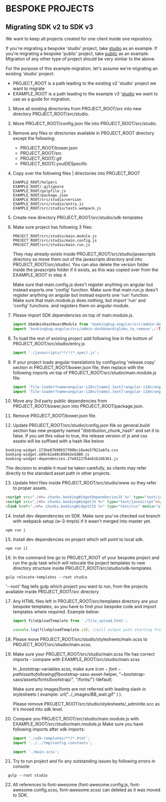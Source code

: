 # BESPOKE PROJECTS

## Migrating SDK v2 to SDK v3

We want to keep all projects created for one client inside one repository.  

If you're migrating a bespoke 'studio' project, take  [studio](https://github.com/BookingBug/demo/tree/master/src/studio) as an example.
If you're migrating a bespoke 'public' project, take  [public](https://github.com/BookingBug/demo/tree/master/src/public) as an example.
Migration of any other type of project should be very similar to the above.

For the purpose of this example migration, let's assume we're migrating an existing 'studio' project: 
 - PROJECT_ROOT is a path leading to the existing v2 'studio' project we want to migrate
 - EXAMPLE_ROOT is a path leading to the example v3 '[studio](https://github.com/BookingBug/demo/tree/master/src/studio) we want to use as a guide for migration.
 
 
1) Move all existing directories from PROJECT_ROOT/src into new directory PROJECT_ROOT/src/studio.  

2) Move PROJECT_ROOT/config.json file into PROJECT_ROOT/src/studio.

3) Remove any files or directories available in PROJECT_ROOT directory except the following: 
    - PROJECT_ROOT/bower.json 
    - PROJECT_ROOT/src
    - PROJECT_ROOT/.git
    - PROJECT_ROOT/.youIDESpecific
    
4) Copy over the following files | directories into PROJECT_ROOT

    ```
    EXAMPLE_ROOT/helpers 
    EXAMPLE_ROOT/.gitignore
    EXAMPLE_ROOT/gulpfile.js
    EXAMPLE_ROOT/package.json
    EXAMPLE_ROOT/src/studio/version
    EXAMPLE_ROOT/src/studio/entry.js
    EXAMPLE_ROOT/src/studio/tests.webpack.js
    ```    
    
5) Create new directory PROJECT_ROOT/src/studio/sdk-templates

6) Make sure project has following 3 files:

    ```
    PROJECT_ROOT/src/studio/main.module.js
    PROJECT_ROOT/src/studio/main.config.js
    PROJECT_ROOT/src/studio/main.run.js
    ```    
    They may already exists inside PROJECT_ROOT/src/studio/javascripts directory so move them out of the javascripts directory and into PROJECT_ROOT/src/studio/. You can also delete the version folder inside the javascripts folder if it exists, as this was copied over from the EXAMPLE_ROOT in step 4.
            
    Make sure that main.config.js does't register anything on angular but instead exports one 'config' function. 
    Make sure that main.run.js does't register anything on angular but instead exports one 'run' function. 
    Make sure that main.module.js does nothing, but import 'run' and 'config' functions. and registers them on angular module.
    
7)  Please import SDK dependencies on top of main.module.js. 
    
    ```javascript
    import bbAdminDashboardModule from 'bookingbug-angular/src/admin-dashboard/main.module';
    import 'bookingbug-angular/src/admin-dashboard/globs_to_remove';//TODO remove once globs removed on sdk
    ```
    
8)  To load the rest of existing project add following line in the bottom of PROJECT_ROOT/src/studio/entry.js
    
    ```javascript
    import './javascripts/**/!(*.spec).js'; 
    ```
    

9)  If your project loads angular translations by configuring 'release.copy' section in PROJECT_ROOT/bower.json file, then replace with the following imports on top of PROJECT_ROOT/src/studio/main.module.js file:           
    
    ```javascript
    import 'file-loader?name=angular-i18n/[name].[ext]!angular-i18n/angular-locale_en.js';
    import 'file-loader?name=angular-i18n/[name].[ext]!angular-i18n/angular-locale_fr.js'; 
    ```
   
10) Move any 3rd party public dependencies from PROJECT_ROOT/bower.json into PROJECT_ROOT/package.json.

11) Remove PROJECT_ROOT/bower.json file.
   
12) Update PROJECT_ROOT/src/studio/config.json file so general.build section has new property named "distribution_chunk_hash" and set it to false.
   If you set this value to true, the release version of js and css assets will be suffixed with a hash like below. 
   
   ```
   booking-widget.172be67b98b57f00bc10a4e57922a6fa.css
   booking-widget.e89c62a40c05043e5d00.js
   booking-widget-dependencies.27e0322764ab1b2db361.js
   ```
   
   The decision to enable it must be taken carefully, as clients may refer directly to the standard asset path in other projects.
   
13) Update html files inside PROJECT_ROOT/src/studio/www so they refer to proper assets.
     
   ```html
   <script src="./<%= chunks.bookingWidgetDependenciesJS %>" type="text/javascript"></script>
   <script src="./<%= chunks.bookingWidgetJS %>" type="text/javascript"></script>
   <link href="./<%= chunks.bookingWidgetCSS %>" type="text/css" media="all" rel="stylesheet"/>
   ```
   
14) Install dev dependencies on SDK.
    Make sure you've checked out branch with webpack setup (w-3-tmpls) if it wasn't merged into master yet.
    
  ```
  npm run i
  ```     

15) Install dev dependencies on project which will point to local sdk. 

  ```
  npm run il
  ```    
     
16) In the command line go to PROJECT_ROOT of your bespoke project and run the gulp task which will relocate the project templates to new directory structure inside PROJECT_ROOT/src/studio/sdk-templates.  
  
  `gulp relocate-templates --root studio`
  
  '--root' flag tells gulp which project you want to run, from the projects available inside PROJECT_ROOT/src directory

17) Any HTML files left in PROJECT_ROOT/src/templates directory are your bespoke templates, so you have to find your bespoke code and import templates where required. Example below: 
    
    ```javascript
    import fileUploadTemplate from './file_upload.html';

    console.log(fileUploadTemplate.id); //will output path starting from PROJECT_ROOT/src/studio/ for example 'myComponent/file_upload.html'
    
    ```
18) Please move PROJECT_ROOT/src/studio/stylesheets/main.scss to PROJECT_ROOT/src/studio/main.scss.


19) Make sure your PROJECT_ROOT/src/studio/main.scss file has correct imports - compare with EXAMPLE_ROOT/src/studio/main.scss    

    In _bootstrap-variables.scss, make sure $icon-font-path is set to following if($bootstrap-sass-asset-helper, "~bootstrap-sass/assets/fonts/bootstrap/", "/fonts/") !default; 
    
    Make sure any images|fonts are not referred with leading slash in stylesheets ( example: url("../_images/BB_wait.gif" ) ).
    
    Please remove PROJECT_ROOT/src/studio/stylesheets/_adminlte.scc as it's moved into sdk level.     


20) Compare you PROJECT_ROOT/src/studio/main.module.js with EXAMPLE_ROOT/src/studio/main.module.js
    Make sure you have following imports after sdk imports:
    ```javascript
    import './sdk-templates/**/*.html';
    import '../../tmp/config.constants';

    import './main.scss';

    ``` 
    
21) Try to run project and fix any outstanding issues by following errors in console: 
   ```
    gulp --root studio
   ```    
    
22) All references to font-awesome (font-awesome.config.js, font-awesome.config.scss, font-awesome.scss) can deleted as it was moved to SDK.
